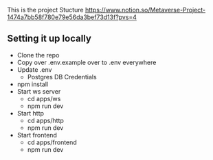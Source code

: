 This is the project Stucture 
https://www.notion.so/Metaverse-Project-1474a7bb58f780e79e56da3bef73d13f?pvs=4


## Setting it up locally

 - Clone the repo
 - Copy over .env.example over to .env everywhere
 - Update .env
    - Postgres DB Credentials
 - npm install
 - Start ws server
    - cd apps/ws
    - npm run dev
 - Start http
    - cd apps/http
    - npm run dev
 - Start frontend
    - cd apps/frontend
    - npm run dev
